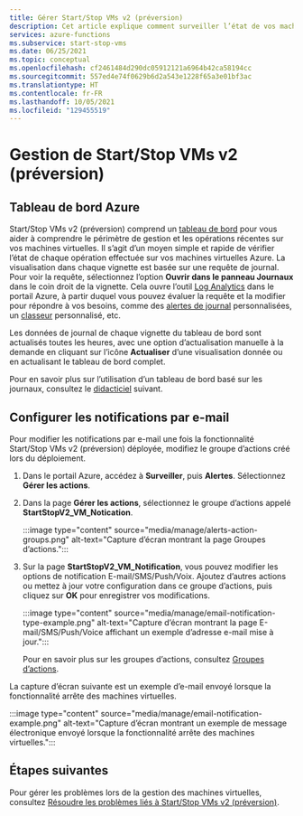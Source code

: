 ```yaml
---
title: Gérer Start/Stop VMs v2 (préversion)
description: Cet article explique comment surveiller l’état de vos machines virtuelles Azure gérées par la fonctionnalité Start/Stop VMs v2 (préversion) et effectuer d’autres tâches de gestion.
services: azure-functions
ms.subservice: start-stop-vms
ms.date: 06/25/2021
ms.topic: conceptual
ms.openlocfilehash: cf2461484d290dc05912121a6964b42ca58194cc
ms.sourcegitcommit: 557ed4e74f0629b6d2a543e1228f65a3e01bf3ac
ms.translationtype: HT
ms.contentlocale: fr-FR
ms.lasthandoff: 10/05/2021
ms.locfileid: "129455519"
---
```

# <a name="how-to-manage-startstop-vms-v2-preview"></a>Gestion de Start/Stop VMs v2 (préversion)

## <a name="azure-dashboard"></a>Tableau de bord Azure

Start/Stop VMs v2 (préversion) comprend un [tableau de bord](../../azure-monitor/visualizations.md#azure-dashboards) pour vous aider à comprendre le périmètre de gestion et les opérations récentes sur vos machines virtuelles. Il s’agit d’un moyen simple et rapide de vérifier l’état de chaque opération effectuée sur vos machines virtuelles Azure. La visualisation dans chaque vignette est basée sur une requête de journal. Pour voir la requête, sélectionnez l’option **Ouvrir dans le panneau Journaux** dans le coin droit de la vignette. Cela ouvre l’outil [Log Analytics](../../azure-monitor/logs/log-analytics-overview.md#starting-log-analytics) dans le portail Azure, à partir duquel vous pouvez évaluer la requête et la modifier pour répondre à vos besoins, comme des [alertes de journal](../../azure-monitor/alerts/alerts-log.md) personnalisées, un [classeur](../../azure-monitor/visualize/workbooks-overview.md) personnalisé, etc.

Les données de journal de chaque vignette du tableau de bord sont actualisés toutes les heures, avec une option d’actualisation manuelle à la demande en cliquant sur l’icône **Actualiser** d’une visualisation donnée ou en actualisant le tableau de bord complet.

Pour en savoir plus sur l’utilisation d’un tableau de bord basé sur les journaux, consultez le [didacticiel](../../azure-monitor/visualize/tutorial-logs-dashboards.md) suivant.

## <a name="configure-email-notifications"></a>Configurer les notifications par e-mail

Pour modifier les notifications par e-mail une fois la fonctionnalité Start/Stop VMs v2 (préversion) déployée, modifiez le groupe d’actions créé lors du déploiement.

1. Dans le portail Azure, accédez à **Surveiller**, puis **Alertes**. Sélectionnez **Gérer les actions**.

1. Dans la page **Gérer les actions**, sélectionnez le groupe d’actions appelé **StartStopV2_VM_Notication**.

    :::image type="content" source="media/manage/alerts-action-groups.png" alt-text="Capture d’écran montrant la page Groupes d’actions.":::

1. Sur la page **StartStopV2_VM_Notification**, vous pouvez modifier les options de notification E-mail/SMS/Push/Voix. Ajoutez d’autres actions ou mettez à jour votre configuration dans ce groupe d’actions, puis cliquez sur **OK** pour enregistrer vos modifications.

    :::image type="content" source="media/manage/email-notification-type-example.png" alt-text="Capture d’écran montrant la page E-mail/SMS/Push/Voice affichant un exemple d’adresse e-mail mise à jour.":::

    Pour en savoir plus sur les groupes d’actions, consultez [Groupes d’actions](../../azure-monitor/alerts/action-groups.md).

La capture d’écran suivante est un exemple d’e-mail envoyé lorsque la fonctionnalité arrête des machines virtuelles.

:::image type="content" source="media/manage/email-notification-example.png" alt-text="Capture d’écran montrant un exemple de message électronique envoyé lorsque la fonctionnalité arrête des machines virtuelles.":::

## <a name="next-steps"></a>Étapes suivantes

Pour gérer les problèmes lors de la gestion des machines virtuelles, consultez [Résoudre les problèmes liés à Start/Stop VMs v2 (préversion)](troubleshoot.md).
